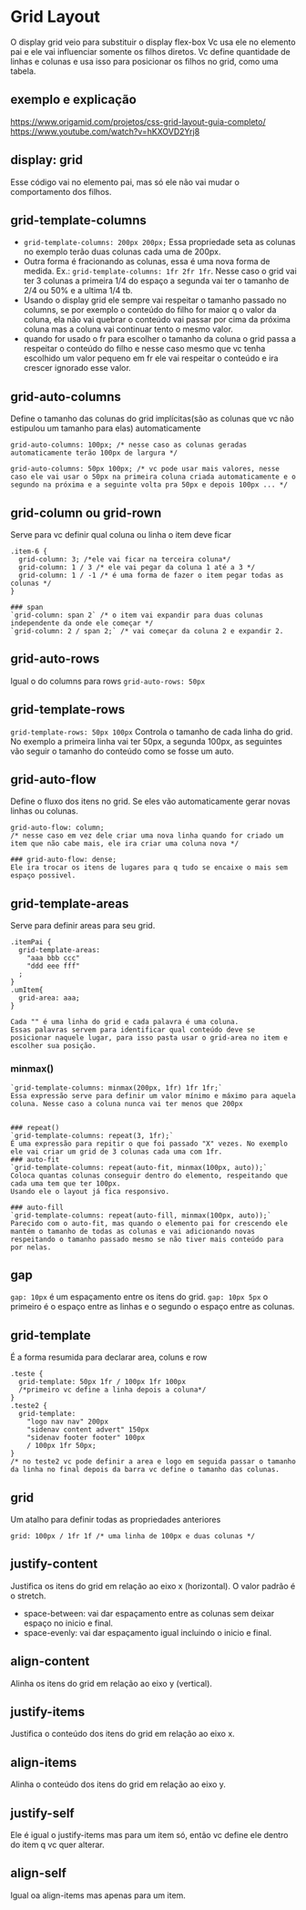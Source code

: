 # Grid Layout
O display grid veio para substituir o display flex-box
Vc usa ele no elemento pai e ele vai influenciar somente os filhos diretos. Vc define quantidade de linhas e colunas e usa isso para posicionar os filhos no grid, como uma tabela.

## exemplo e explicação
  https://www.origamid.com/projetos/css-grid-layout-guia-completo/
  https://www.youtube.com/watch?v=hKXOVD2Yrj8

## display: grid
  Esse código vai no elemento pai, mas só ele não vai mudar o comportamento dos filhos.

  ## grid-template-columns
  - `grid-template-columns: 200px 200px;`
  Essa propriedade seta as colunas no exemplo terão duas colunas cada uma de 200px.
  - Outra forma é fracionando as colunas, essa é uma nova forma de medida.
  Ex.: `grid-template-columns: 1fr 2fr 1fr`. Nesse caso o grid vai ter 3 colunas a primeira 1/4 do espaço a segunda vai ter o tamanho de 2/4 ou 50% e a ultima 1/4 tb.
  - Usando o display grid ele sempre vai respeitar o tamanho passado no columns, se por exemplo o conteúdo do filho for maior q o valor da coluna, ela não vai quebrar o conteúdo vai passar por cima da próxima coluna mas a coluna vai continuar tento o mesmo valor.
  - quando for usado o fr para escolher o tamanho da coluna o grid passa a respeitar o conteúdo do filho e nesse caso mesmo que vc tenha escolhido um valor pequeno em fr ele vai respeitar o conteúdo e ira crescer ignorado esse valor.

  ## grid-auto-columns
  Define o tamanho das colunas do grid implícitas(são as colunas que vc não estipulou um tamanho para elas) automaticamente
  ```
  grid-auto-columns: 100px; /* nesse caso as colunas geradas automaticamente terão 100px de largura */

  grid-auto-columns: 50px 100px; /* vc pode usar mais valores, nesse caso ele vai usar o 50px na primeira coluna criada automaticamente e o segundo na próxima e a seguinte volta pra 50px e depois 100px ... */
  ```

  ## grid-column ou grid-rown
  Serve para vc definir qual coluna ou linha o item deve ficar
  ```
  .item-6 {
    grid-column: 3; /*ele vai ficar na terceira coluna*/
    grid-column: 1 / 3 /* ele vai pegar da coluna 1 até a 3 */
    grid-column: 1 / -1 /* é uma forma de fazer o item pegar todas as colunas */
  }
  ```
    ### span
    `grid-column: span 2` /* o item vai expandir para duas colunas independente da onde ele começar */
    `grid-column: 2 / span 2;` /* vai começar da coluna 2 e expandir 2.

  ## grid-auto-rows
  Igual o do columns para rows
  `grid-auto-rows: 50px`

  ## grid-template-rows
  `grid-template-rows: 50px 100px`
  Controla o tamanho de cada linha do grid. No exemplo a primeira linha vai ter 50px, a segunda 100px, as seguintes vão seguir o tamanho do conteúdo como se fosse um auto.

  ## grid-auto-flow
  Define o fluxo dos itens no grid. Se eles vão automaticamente gerar novas linhas ou colunas.

  ```
  grid-auto-flow: column; 
  /* nesse caso em vez dele criar uma nova linha quando for criado um item que não cabe mais, ele ira criar uma coluna nova */
  ```
    ### grid-auto-flow: dense;
    Ele ira trocar os itens de lugares para q tudo se encaixe o mais sem espaço possivel.

  ## grid-template-areas
  Serve para definir areas para seu grid.
  ```
  .itemPai {
    grid-template-areas:
      "aaa bbb ccc"
      "ddd eee fff"
    ;
  }
  .umItem{
    grid-area: aaa;
  }
  ```
    Cada "" é uma linha do grid e cada palavra é uma coluna.
    Essas palavras servem para identificar qual conteúdo deve se posicionar naquele lugar, para isso pasta usar o grid-area no item e escolher sua posição.
 

  ### minmax()
    `grid-template-columns: minmax(200px, 1fr) 1fr 1fr;`
    Essa expressão serve para definir um valor mínimo e máximo para aquela coluna. Nesse caso a coluna nunca vai ter menos que 200px


    ### repeat()
    `grid-template-columns: repeat(3, 1fr);`
    É uma expressão para repitir o que foi passado "X" vezes. No exemplo ele vai criar um grid de 3 colunas cada uma com 1fr.
    ### auto-fit
    `grid-template-columns: repeat(auto-fit, minmax(100px, auto));`
    Coloca quantas colunas conseguir dentro do elemento, respeitando que cada uma tem que ter 100px.
    Usando ele o layout já fica responsivo.

    ### auto-fill
    `grid-template-columns: repeat(auto-fill, minmax(100px, auto));`
    Parecido com o auto-fit, mas quando o elemento pai for crescendo ele mantém o tamanho de todas as colunas e vai adicionando novas respeitando o tamanho passado mesmo se não tiver mais conteúdo para por nelas.

  ## gap
  `gap: 10px` é um espaçamento entre os itens do grid.
  `gap: 10px 5px` o primeiro é o espaço entre as linhas e o segundo o espaço entre as colunas.

  ## grid-template
  É a forma resumida para declarar area, coluns e row
  ``` 
  .teste {
    grid-template: 50px 1fr / 100px 1fr 100px
    /*primeiro vc define a linha depois a coluna*/
  }
  .teste2 {
    grid-template:
      "logo nav nav" 200px
      "sidenav content advert" 150px
      "sidenav footer footer" 100px 
      / 100px 1fr 50px;
  }
  /* no teste2 vc pode definir a area e logo em seguida passar o tamanho da linha no final depois da barra vc define o tamanho das colunas.

  ```

  ## grid
  Um atalho para definir todas as propriedades anteriores
  ```
  grid: 100px / 1fr 1f /* uma linha de 100px e duas colunas */
  ```

  ## justify-content
  Justifica os itens do grid em relação ao eixo x (horizontal).
  O valor padrão é o stretch.
  - space-between: vai dar espaçamento entre as colunas sem deixar espaço no inicio e final.
  - space-evenly: vai dar espaçamento igual incluindo o inicio e final.

  ## align-content
  Alinha os itens do grid em relação ao eixo y (vertical).

  ## justify-items
  Justifica o conteúdo dos itens do grid em relação ao eixo x.

  ## align-items
  Alinha o conteúdo dos itens do grid em relação ao eixo y.

  ## justify-self
  Ele é igual o justify-items mas para um item só, então vc define ele dentro do item q vc quer alterar.

  ## align-self 
  Igual oa align-items mas apenas para um item.
  



